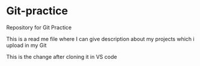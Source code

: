 # Git-practice
Repository for Git Practice
<p>This is a read me file where I can give description about my projects which i upload in my Git</p>

<p>This is the change after cloning it in VS code</p>
